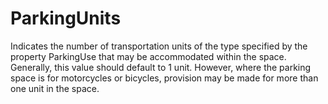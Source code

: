 ParkingUnits
============

Indicates the number of transportation units of the type specified by the property ParkingUse that may be accommodated within the space. Generally, this value should default to 1 unit. However, where the parking space is for motorcycles or bicycles, provision may be made for more than one unit in the space.
